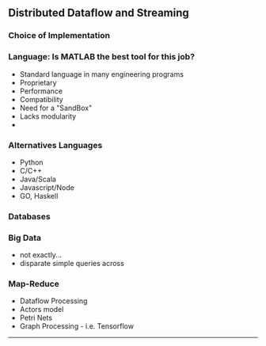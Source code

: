 ## Distributed Dataflow and Streaming


### Choice of Implementation

### Language: Is MATLAB the best tool for this job?
- Standard language in many engineering programs
- Proprietary
- Performance
- Compatibility
- Need for a "SandBox"
- Lacks modularity
- 

### Alternatives Languages
- Python
- C/C++
- Java/Scala
- Javascript/Node
- GO, Haskell


### Databases


### Big Data 
- not exactly\... 
- disparate simple queries across

### Map-Reduce 
- Dataflow Processing 
- Actors model
- Petri Nets 
- Graph Processing 
      - i.e. Tensorflow

      
---

